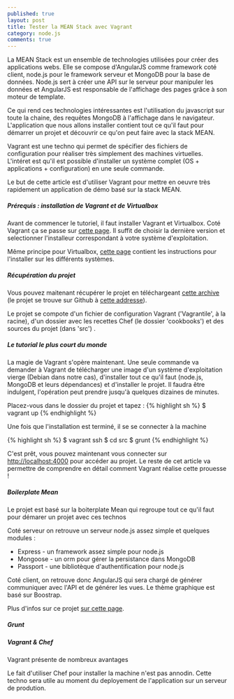 ```yaml
---
published: true
layout: post
title: Tester la MEAN Stack avec Vagrant
category: node.js
comments: true
---
```


La MEAN Stack est un ensemble de technologies utilisées pour créer des applications webs. Elle se compose d'AngularJS comme framework coté client, node.js pour le framework serveur et MongoDB pour la base de données. Node.js sert à créer une API sur le serveur pour manipuler les données et AngularJS est responsable de l'affichage des pages grâce à son moteur de template. 

Ce qui rend ces technologies intéressantes est l'utilisation du javascript sur toute la chaine, des requêtes MongoDB à l'affichage dans le navigateur. L'application que nous allons installer contient tout ce qu'il faut pour démarrer un projet et découvrir ce qu'on peut faire avec la stack MEAN.

Vagrant est une techno qui permet de spécifier des fichiers de configuration pour réaliser très simplement des machines virtuelles. L'intéret est qu'il est possible d'installer un système complet (OS + applications + configuration) en une seule commande.

Le but de cette article est d'utiliser Vagrant pour mettre en oeuvre très rapidement un application de démo basé sur la stack MEAN.

<!--more-->

##### Prérequis : installation de Vagrant et de Virtualbox

Avant de commencer le tutoriel, il faut installer Vagrant et Virtualbox. Coté Vagrant ça se passe sur <a href="http://downloads.vagrantup.com/" target="_blank">cette page</a>. Il suffit de choisir la dernière version et selectionner l'installeur correspondant à votre système d'exploitation.

Même principe pour Virtualbox, <a href="https://www.virtualbox.org/wiki/Downloads" target="_blank">cette page</a> contient les instructions pour l'installer sur les différents systèmes.

##### Récupération du projet

Vous pouvez maitenant récupérer le projet en téléchargeant <a href="#" target="_blank">cette archive</a> (le projet se trouve sur Github à <a href="#" target="_blank">cette addresse</a>).

Le projet se compote d'un fichier de configuration Vagrant ('Vagrantile', à la racine), d'un dossier avec les recettes Chef (le dossier 'cookbooks') et des sources du projet (dans 'src') .

##### Le tutorial le plus court du monde

La magie de Vagrant s'opère maintenant. Une seule commande va demander à Vagrant de télécharger une image d'un système d'exploitation vierge (Debian dans notre cas), d'installer tout ce qu'il faut (node.js, MongoDB et leurs dépendances) et d'installer le projet. Il faudra être indulgent, l'opération peut prendre jusqu'à quelques dizaines de minutes.

Placez-vous dans le dossier du projet et tapez :
{% highlight sh %}
$ vagrant up
{% endhighlight %}

Une fois que l'installation est terminé, il se se connecter à la machine

{% highlight sh %}
$ vagrant ssh
$ cd src
$ grunt
{% endhighlight %}

C'est prêt, vous pouvez maintenant vous connecter sur <a href="http://localhost:4000" targer="_blank">http://localhost:4000</a> pour accéder au projet. Le reste de cet article va permettre de comprendre en détail comment Vagrant réalise cette prouesse !

##### Boilerplate Mean

Le projet est basé sur la boiterplate Mean qui regroupe tout ce qu'il faut pour démarer un projet avec ces technos

Coté serveur on retrouve un serveur node.js assez simple et quelques modules : 
- Express - un framework assez simple pour node.js
- Mongoose - un orm pour gérer la persistance dans MongoDB
- Passport - une bibliotèque d'authentification pour node.js

Coté client, on retrouve donc AngularJS qui sera chargé de générer communiquer avec l'API et de générer les vues. Le thème graphique est basé sur Boostrap.

Plus d'infos sur ce projet <a href="http://www.mean.io/">sur cette page</a>.

##### Grunt

##### Vagrant & Chef
Vagrant présente de nombreux avantages

Le fait d'utiliser Chef pour installer la machine n'est pas annodin. Cette techno sera utile au moment du deployement de l'application sur un serveur de prodution.